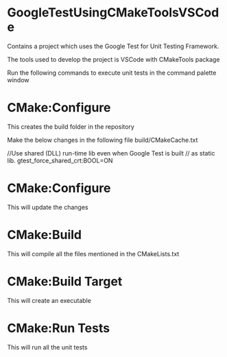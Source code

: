 # GoogleTestUsingCMakeToolsVSCode
Contains a project which uses the Google Test for Unit Testing Framework.

The tools used to develop the project is VSCode with CMakeTools package

Run the following commands to execute unit tests in the command palette window

# CMake:Configure
This creates the build folder in the repository

Make the below changes in the following file build/CMakeCache.txt

//Use shared (DLL) run-time lib even when Google Test is built
// as static lib.
gtest_force_shared_crt:BOOL=ON

# CMake:Configure
This will update the changes

# CMake:Build
This will compile all the files mentioned in the CMakeLists.txt

# CMake:Build Target
This will create an executable

# CMake:Run Tests
This will run all the unit tests
